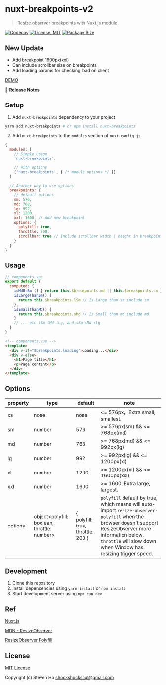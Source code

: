 # nuxt-breakpoints-v2

> Resize observer breakpoints with Nuxt.js module.


[![Codecov](https://codecov.io/gh/steven0811/nuxt-breakpoints/branch/master/graph/badge.svg)](https://codecov.io/gh/steven0811/nuxt-breakpoints)
[![License: MIT](https://img.shields.io/badge/License-MIT-yellow.svg)](https://opensource.org/licenses/MIT)
[![Package Size](https://img.shields.io/bundlephobia/minzip/nuxt-breakpoints)](https://nodei.co/npm/nuxt-breakpoints/)

## New Update
 - Add breakpoint 1600px(xxl)
 - Can include scrollbar size on breakpoints
 - Add loading params for checking load on client

[DEMO](https://steven0811.github.io/nuxt-breakpoints/)

[📖 **Release Notes**](./CHANGELOG.md)

## Setup

1. Add `nuxt-breakpoints` dependency to your project

```bash
yarn add nuxt-breakpoints # or npm install nuxt-breakpoints
```

2. Add `nuxt-breakpoints` to the `modules` section of `nuxt.config.js`

```js
{
  modules: [
    // Simple usage
    'nuxt-breakpoints',

    // With options
    ['nuxt-breakpoints', { /* module options */ }]
  ]

  // Another way to use options
  breakpoints: {
    // default options
    sm: 576,
    md: 768,
    lg: 992,
    xl: 1200,
    xxl: 1600, // Add new breakpoint
    options: {
      polyfill: true,
      throttle: 200,
      scrollbar: true // Include scrollbar width | height in breakpoints
    }
  }
}
```
## Usage
```js
// components.vue
export default {
  computed: {
    isMdOrSm () { return this.$breakpoints.md || this.$breakpoints.sm },
    isLargeThanSm() {
      return this.$breakpoints.lSm // Is Large than sm include sm
    },
    isSmallThanMd() {
      return this.$breakpoints.sMd // Is Small than md include md
    }
    // ... etc lSm lMd lLg, and sSm sMd sLg
  }
}
```

```html
<!-- components.vue -->
<template>
  <div v-if="$breakpoints.loading">Loading...</div>
  <div v-else>
    <h1>Page title</h1>
    <p>Page content</p>
  </div>
</template>
```

## Options
| property | type                                        | default                           | note                                                                                                                                                                                                                          |
|----------|---------------------------------------------|-----------------------------------|-------------------------------------------------------------------------------------------------------------------------------------------------------------------------------------------------------------------------------|
| xs       | none                                        | none                              | <= 576px，Extra small, smallest.                                                                                                                                                                                              |
| sm       | number                                      | 576                               | >= 576px(sm) && <= 768px(md)                                                                                                                                                                                                  |
| md       | number                                      | 768                               | >= 768px(md) && <= 992px(lg)                                                                                                                                                                                                  |
| lg       | number                                      | 992                               | >= 992px(lg) && <= 1200px(xl)                                                                                                                                                                                                 |
| xl       | number                                      | 1200                              | >= 1200px(xl) && <= 1600px(xxl)                                                                                                                                                                                              |
| xxl       | number                                      | 1600                              | >= 1600, Extra large, largest.                                                                                                                                                                                              |
| options  | object<polyfill: boolean, throttle: number> | { polyfill: true, throttle: 200 } | `polyfill` default by true, which means will auto-import `resize-observer-polyfill` when the browser doesn't support ResizeObserver more information below, `throttle` will slow down when Window has resizing trigger speed. |

## Development

1. Clone this repository
2. Install dependencies using `yarn install` or `npm install`
3. Start development server using `npm run dev`


## Ref
[Nuxt.js](https://nuxtjs.org)

[MDN - ResizeObserver](https://developer.mozilla.org/en-US/docs/Web/API/ResizeObserver)

[ResizeObserver Polyfill](https://github.com/que-etc/resize-observer-polyfill)




## License

[MIT License](./LICENSE)

Copyright (c) Steven Ho <shockshocksoul@gmail.com>
